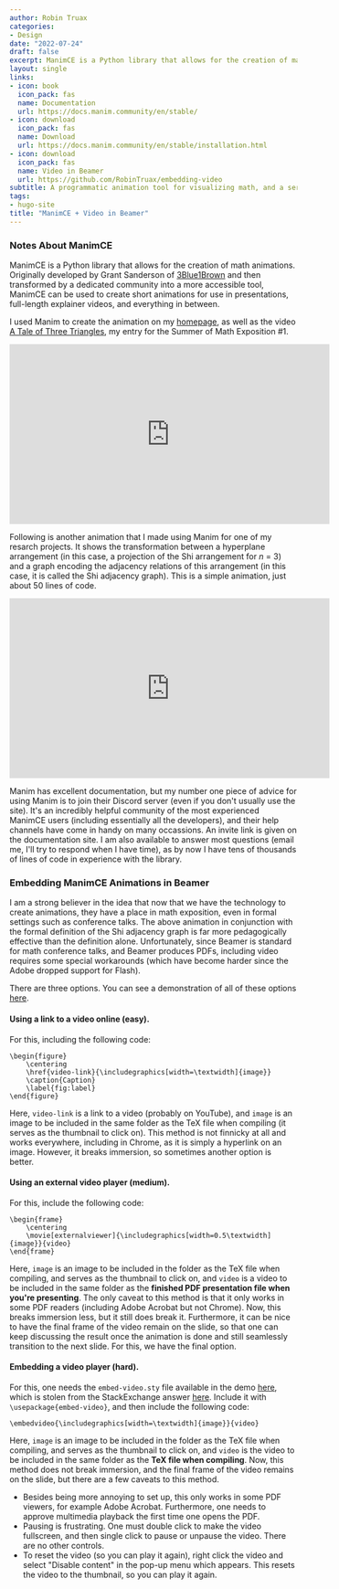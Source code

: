 ```yaml
---
author: Robin Truax
categories:
- Design
date: "2022-07-24"
draft: false
excerpt: ManimCE is a Python library that allows for the creation of math animations. Originally developed by Grant Sanderson of [3Blue1Brown](3blue1brown.com) and then transformed by a dedicated community into a more accessible tool, ManimCE can be used to create short animations for use in presentations, full-length explainer videos, and everything in between.
layout: single
links: 
- icon: book
  icon_pack: fas
  name: Documentation
  url: https://docs.manim.community/en/stable/
- icon: download
  icon_pack: fas
  name: Download
  url: https://docs.manim.community/en/stable/installation.html
- icon: download
  icon_pack: fas
  name: Video in Beamer
  url: https://github.com/RobinTruax/embedding-video
subtitle: A programmatic animation tool for visualizing math, and a series of hacky solutions for putting them in math talks.
tags:
- hugo-site
title: "ManimCE + Video in Beamer"
---
```


### Notes About ManimCE

ManimCE is a Python library that allows for the creation of math animations. Originally developed by Grant Sanderson of [3Blue1Brown](3blue1brown.com) and then transformed by a dedicated community into a more accessible tool, ManimCE can be used to create short animations for use in presentations, full-length explainer videos, and everything in between.

I used Manim to create the animation on my [homepage](/), as well as the video [A Tale of Three Triangles](https://www.youtube.com/watch?v=5nuYD2M2AX8), my entry for the Summer of Math Exposition #1.

<iframe width="560" height="315" src="https://www.youtube.com/embed/5nuYD2M2AX8" title="YouTube video player" frameborder="0" allow="accelerometer; autoplay; clipboard-write; encrypted-media; gyroscope; picture-in-picture" allowfullscreen></iframe>

Following is another animation that I made using Manim for one of my resarch projects. It shows the transformation between a hyperplane arrangement (in this case, a projection of the Shi arrangement for *n* = 3) and a graph encoding the adjacency relations of this arrangement (in this case, it is called the Shi adjacency graph). This is a simple animation, just about 50 lines of code.

<iframe width="560" height="315" src="https://www.youtube.com/embed/NCSb1YVd0ZY" title="YouTube video player" frameborder="0" allow="accelerometer; autoplay; clipboard-write; encrypted-media; gyroscope; picture-in-picture" allowfullscreen></iframe>

Manim has excellent documentation, but my number one piece of advice for using Manim is to join their Discord server (even if you don't usually use the site). It's an incredibly helpful community of the most experienced ManimCE users (including essentially all the developers), and their help channels have come in handy on many occassions. An invite link is given on the documentation site. I am also available to answer most questions (email me, I'll try to respond when I have time), as by now I have tens of thousands of lines of code in experience with the library. 

### Embedding ManimCE Animations in Beamer

I am a strong believer in the idea that now that we have the technology to create animations, they have a place in math exposition, even in formal settings such as conference talks. The above animation in conjunction with the formal definition of the Shi adjacency graph is far more pedagogically effective than the definition alone. Unfortunately, since Beamer is standard for math conference talks, and Beamer produces PDFs, including video requires some special workarounds (which have become harder since the Adobe dropped support for Flash).

There are three options. You can see a demonstration of all of these options [here](https://github.com/RobinTruax/embedding-video).

#### Using a link to a video online (easy).

For this, including the following code: 
```
\begin{figure}
    \centering
    \href{video-link}{\includegraphics[width=\textwidth]{image}}
    \caption{Caption}
    \label{fig:label}
\end{figure}
```

Here, `video-link` is a link to a video (probably on YouTube), and `image` is an image to be included in the same folder as the TeX file when compiling (it serves as the thumbnail to click on). This method is not finnicky at all and works everywhere, including in Chrome, as it is simply a hyperlink on an image. However, it breaks immersion, so sometimes another option is better.

#### Using an external video player (medium).

For this, include the following code: 

```
\begin{frame}
    \centering
    \movie[externalviewer]{\includegraphics[width=0.5\textwidth]{image}}{video}
\end{frame}

```

Here, `image` is an image to be included in the folder as the TeX file when compiling, and serves as the thumbnail to click on, and `video` is a video to be included in the same folder as the **finished PDF presentation file when you're presenting**. The only caveat to this method is that it only works in some PDF readers (including Adobe Acrobat but not Chrome). Now, this breaks immersion less, but it still does break it. Furthermore, it can be nice to have the final frame of the video remain on the slide, so that one can keep discussing the result once the animation is done and still seamlessly transition to the next slide. For this, we have the final option.

#### Embedding a video player (hard).

For this, one needs the `embed-video.sty` file available in the demo [here](https://github.com/RobinTruax/embedding-video), which is stolen from the StackExchange answer [here](https://tex.stackexchange.com/questions/516029/media9-is-becoming-obsolete-dec-2020-any-alternatives-for-embedding-video-audio). Include it with `\usepackage{embed-video}`, and then include the following code: 

```
\embedvideo{\includegraphics[width=\textwidth]{image}}{video}
```

Here, `image` is an image to be included in the folder as the TeX file when compiling, and serves as the thumbnail to click on, and `video` is the video to be included in the same folder as the **TeX file when compiling**. Now, this method does not break immersion, and the final frame of the video remains on the slide, but there are a few caveats to this method.
 - Besides being more annoying to set up, this only works in some PDF viewers, for example Adobe Acrobat. Furthermore, one needs to approve multimedia playback the first time one opens the PDF.
 - Pausing is frustrating. One must double click to make the video fullscreen, and then single click to pause or unpause the video. There are no other controls.
 - To reset the video (so you can play it again), right click the video and select "Disable content" in the pop-up menu which appears. This resets the video to the thumbnail, so you can play it again.
